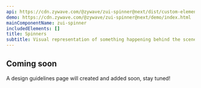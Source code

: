 ```yaml
---
api: https://cdn.zywave.com/@zywave/zui-spinner@next/dist/custom-elements.json
demo: https://cdn.zywave.com/@zywave/zui-spinner@next/demo/index.html
mainComponentName: zui-spinner
includedElements: []
title: Spinners
subtitle: Visual representation of something happening behind the scenes when loading, uploading, or downloading.
---
```


## Coming soon

A design guidelines page will created and added soon, stay tuned!
